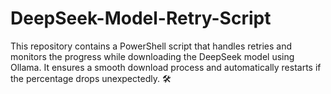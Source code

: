 # DeepSeek-Model-Retry-Script
This repository contains a PowerShell script that handles retries and monitors the progress while downloading the DeepSeek model using Ollama. It ensures a smooth download process and automatically restarts if the percentage drops unexpectedly. 🛠️
